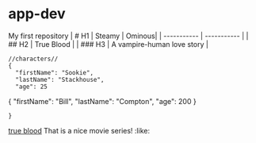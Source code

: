 # app-dev
My first repository
| # H1 | Steamy | Ominous|
| ----------- | ----------- |
| ## H2 | True Blood |
| ### H3 | A vampire-human love story |
```
//characters//
{
  "firstName": "Sookie",
  "lastName": "Stackhouse",
  "age": 25
```
{
  "firstName": "Bill",
  "lastName": "Compton",
  "age": 200
}
```
}
```
[true blood](https://www.netflix.com/search?q=tru&jbv=70157135)
That is a nice movie series!  :like:
